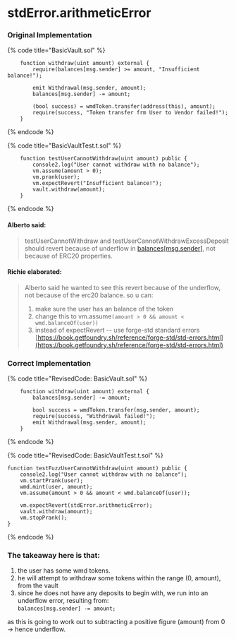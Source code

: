 # stdError.arithmeticError

### Original Implementation

{% code title="BasicVault.sol" %}
```solidity
    function withdraw(uint amount) external {
        require(balances[msg.sender] >= amount, "Insufficient balance!");
        
        emit Withdrawal(msg.sender, amount);
        balances[msg.sender] -= amount;
        
        (bool success) = wmdToken.transfer(address(this), amount);
        require(success, "Token transfer frm User to Vendor failed!");
    }
```
{% endcode %}

{% code title="BasicVaultTest.t.sol" %}
```solidity
    function testUserCannotWithdraw(uint amount) public {
        console2.log("User cannot withdraw with no balance");
        vm.assume(amount > 0);
        vm.prank(user);
        vm.expectRevert("Insufficient balance!");
        vault.withdraw(amount);
    }
```
{% endcode %}

#### Alberto said:

> testUserCannotWithdraw and testUserCannotWithdrawExcessDeposit should revert because of underflow in [balances\[msg.sender\]](https://github.com/calnix/Basic-Vault/blob/06718a6786105571f362101e990f844effe6b42c/src/BasicVault.sol#L49), not because of ERC20 properties.

#### Richie elaborated:

> Alberto said he wanted to see this revert because of the underflow, not because of the erc20 balance. so u can:
>
> 1. make sure the user has an balance of the token
> 2. change this to vm.assume`(amount > 0 && amount < wmd.balanceOf(user))`
> 3. instead of expectRevert -- use forge-std standard errors [https://book.getfoundry.sh/reference/forge-std/std-errors.html](https://book.getfoundry.sh/reference/forge-std/std-errors.html)

### Correct Implementation



{% code title="RevisedCode: BasicVault.sol" %}
```solidity
    function withdraw(uint amount) external {      
        balances[msg.sender] -= amount;
        
        bool success = wmdToken.transfer(msg.sender, amount);
        require(success, "Withdrawal failed!");
        emit Withdrawal(msg.sender, amount);
    }
```
{% endcode %}

{% code title="RevisedCode: BasicVaultTest.t.sol" %}
```solidity
function testFuzzUserCannotWithdraw(uint amount) public {
    console2.log("User cannot withdraw with no balance");
    vm.startPrank(user);
    wmd.mint(user, amount);
    vm.assume(amount > 0 && amount < wmd.balanceOf(user));
    
    vm.expectRevert(stdError.arithmeticError);
    vault.withdraw(amount);
    vm.stopPrank();
}
```
{% endcode %}

### The takeaway here is that:

1. the user has some wmd tokens.
2. he will attempt to withdraw some tokens within the range (0, amount), from the vault
3. since he does not have any deposits to begin with, we run into an underflow error, resulting from:\
   `balances[msg.sender] -= amount;`

as this is going to work out to subtracting a positive figure (amount) from 0 -> hence underflow.
